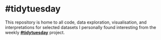 # #tidytuesday

This repository is home to all code, data exploration, visualisation, and interpretations for selected datasets I personally found interesting from the weekly [__#tidytuesday__](https://github.com/rfordatascience/tidytuesday) project.
